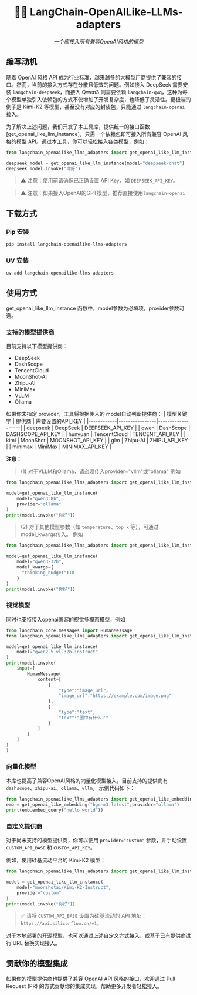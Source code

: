 <h1 align="center"> 🦜️🔗 LangChain-OpenAILike-LLMs-adapters </h1>
<p align="center">
    <em>一个库接入所有兼容OpenAI风格的模型</em>
</p>


## 编写动机
随着 OpenAI 风格 API 成为行业标准，越来越多的大模型厂商提供了兼容的接口。然而，当前的接入方式存在分散且低效的问题。例如接入 DeepSeek 需要安装 `langchain-deepseek`，而接入 Qwen3 则需要依赖 `langchain-qwq`，这种为每个模型单独引入依赖包的方式不仅增加了开发复杂度，也降低了灵活性。更极端的例子是 Kimi-K2 等模型，甚至没有对应的封装包，只能通过 `langchain-openai` 接入。


为了解决上述问题，我们开发了本工具库，提供统一的接口函数 [get_openai_like_llm_instance]，只需一个依赖包即可接入所有兼容 OpenAI 风格的模型 API。通过本工具，你可以轻松接入各类模型，例如：

```python
from langchain_openailike_llms_adapters import get_openai_like_llm_instance

deepseek_model = get_openai_like_llm_instance(model="deepseek-chat")
deepseek_model.invoke("你好")
```

> ⚠️ 注意：使用前请确保已正确设置 API Key，如 `DEEPSEEK_API_KEY`。

> ⚠️ 注意：如果接入OpenAI的GPT模型，推荐直接使用`langchain-openai`


## 下载方式

### Pip 安装
```bash
pip install langchain-openailike-llms-adapters
```

### UV 安装
```bash
uv add langchain-openailike-llms-adapters
```

## 使用方式

get_openai_like_llm_instance 函数中，model参数为必填项，provider参数可选。

### 支持的模型提供商

目前支持以下模型提供商：
- DeepSeek
- DashScope
- TencentCloud
- MoonShot-AI
- Zhipu-AI
- MiniMax
- VLLM
- Ollama

如果你未指定 provider，工具将根据传入的 model自动判断提供商：
| 模型关键字 | 提供商         | 需要设置的API_KEY |
|------------|----------------|-------------------|
| deepseek   | DeepSeek       | DEEPSEEK_API_KEY  |
| qwen       | DashScope      | DASHSCOPE_API_KEY |
| hunyuan    | TencentCloud   | TENCENT_API_KEY   |
| kimi       | MoonShot       | MOONSHOT_API_KEY  |
| glm        | Zhipu-AI       | ZHIPU_API_KEY     |
| minimax    | MiniMax        | MINIMAX_API_KEY   |

**注意：**
> (1) 对于VLLM和Ollama，请必须传入provider="vllm"或"ollama"
例如
```python
from langchain_openailike_llms_adapters import get_openai_like_llm_instance

model=get_openai_like_llm_instance(
    model="qwen3:8b",
    provider="ollama"
)
print(model.invoke("你好"))
```

> (2) 对于其他模型参数（如 `temperature`、`top_k` 等），可通过model_kwargs传入。
例如
```python
from langchain_openailike_llms_adapters import get_openai_like_llm_instance

model=get_openai_like_llm_instance(
    model="qwen3-32b",
    model_kwargs={
      "thinking_budget":10
    }
)
print(model.invoke("你好"))
```

### 视觉模型
同时也支持接入openai兼容的视觉多模态模型，例如

```python
from langchain_core.messages import HumanMessage
from langchain_openailike_llms_adapters import get_openai_like_llm_instance

model=get_openai_like_llm_instance(
    model="qwen2.5-vl-32b-instruct"
)
print(model.invoke(
    input=[
        HumanMessage(
            content=[
                {
                    "type":"image_url",
                    "image_url":"https://example.com/image.png"
                },
                {
                    "type":"text",
                    "text":"图中有什么？"
                }
            ]
        )
    ]
)
)
```

### 向量化模型
本库也提高了兼容OpenAI风格的向量化模型接入，目前支持的提供商有`dashscope`、`zhipu-ai`、`ollama`、`vllm`。
示例代码如下：
```python
from langchain_openailike_llms_adapters import get_openai_like_embedding
emb = get_openai_like_embedding("bge-m3:latest",provider="ollama")
print(emb.embed_query("hello world"))
```


### 自定义提供商

对于尚未支持的模型提供商，你可以使用 `provider="custom"` 参数，并手动设置 `CUSTOM_API_BASE` 和 `CUSTOM_API_KEY`。

例如，使用硅基流动平台的 Kimi-K2 模型：

```python
from langchain_openailike_llms_adapters import get_openai_like_llm_instance

model = get_openai_like_llm_instance(
    model="moonshotai/Kimi-K2-Instruct",
    provider="custom"
)
print(model.invoke("你好"))
```

> ✅ 请将 `CUSTOM_API_BASE` 设置为硅基流动的 API 地址：`https://api.siliconflow.cn/v1`。

对于本地部署的开源模型，也可以通过上述自定义方式接入，或基于已有提供商进行 URL 替换实现接入。


## 贡献你的模型集成
如果你的模型提供商也提供了兼容 OpenAI API 风格的接口，欢迎通过 Pull Request (PR) 的方式贡献你的集成实现，帮助更多开发者轻松接入。

